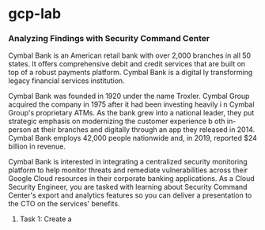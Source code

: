 # gcp-lab 
   
### Analyzing Findings with Security Command Center    

Cymbal Bank is an American retail bank with over 2,000 branches in all 50 states. It offers comprehensive debit and credit services that are built on top of a robust payments platform. Cymbal Bank is a digital ly transforming legacy financial services institution.
 
Cymbal Bank was founded in 1920 under the name Troxler.  Cymbal Group acquired the company in 1975 after it had been investing heavily i n Cymbal Group's proprietary ATMs. As the bank grew into a national leader, they put strategic emphasis on modernizing the customer experience b oth in-person at their branches and digitally through an app they released in 2014. Cymbal Bank employs 42,000 people nationwide and, in 2019, reported $24 billion in revenue.

Cymbal Bank is interested in integrating a centralized security monitoring platform to help monitor threats and remediate vulnerabilities across their Google Cloud resources in their corporate banking applications. As a Cloud Security Engineer, you are tasked with learning about Security Command Center's export and analytics features so you can deliver a presentation to the CTO on the services' benefits. 


1. Task 1: Create a  
 
